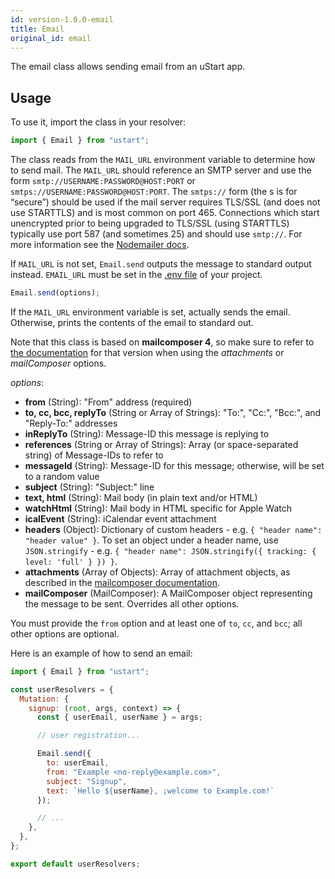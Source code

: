 ```yaml
---
id: version-1.0.0-email
title: Email
original_id: email
---
```


The email class allows sending email from an uStart app.

## Usage

To use it, import the class in your resolver:

```javascript
import { Email } from "ustart";
```

The class reads from the `MAIL_URL` environment variable to determine how to send mail. The `MAIL_URL` should reference an SMTP server and use the form `smtp://USERNAME:PASSWORD@HOST:PORT` or `smtps://USERNAME:PASSWORD@HOST:PORT`. The `smtps://` form (the s is for “secure”) should be used if the mail server requires TLS/SSL (and does not use STARTTLS) and is most common on port 465. Connections which start unencrypted prior to being upgraded to TLS/SSL (using STARTTLS) typically use port 587 (and sometimes 25) and should use `smtp://`. For more information see the [Nodemailer docs](https://nodemailer.com).

If `MAIL_URL` is not set, `Email.send` outputs the message to standard output instead. `EMAIL_URL` must be set in the [.env file](project-structure.md#env) of your project.

```javascript
Email.send(options);
```

If the `MAIL_URL` environment variable is set, actually sends the email. Otherwise, prints the contents of the email to standard out.

Note that this class is based on **mailcomposer 4**, so make sure to refer to [the documentation](https://github.com/nodemailer/mailcomposer/blob/v4.0.1/README.md) for that version when using the *attachments* or *mailComposer* options.

*options*:
* **from** (String): "From" address (required)
* **to, cc, bcc, replyTo** (String or Array of Strings): "To:", "Cc:", "Bcc:", and "Reply-To:" addresses
* **inReplyTo** (String): Message-ID this message is replying to
* **references** (String or Array of Strings): Array (or space-separated string) of Message-IDs to refer to
* **messageId** (String): Message-ID for this message; otherwise, will be set to a random value
* **subject** (String): "Subject:" line
* **text, html** (String): Mail body (in plain text and/or HTML)
* **watchHtml** (String): Mail body in HTML specific for Apple Watch
* **icalEvent** (String): iCalendar event attachment
* **headers** (Object): Dictionary of custom headers - e.g. `{ "header name": "header value" }`. To set an object under a header name, use `JSON.stringify` - e.g. `{ "header name": JSON.stringify({ tracking: { level: 'full' } }) }`.
* **attachments** (Array of Objects): Array of attachment objects, as described in the [mailcomposer documentation](https://github.com/nodemailer/mailcomposer/blob/v4.0.1/README.md#attachments).
* **mailComposer** (MailComposer): A MailComposer object representing the message to be sent. Overrides all other options.

You must provide the `from` option and at least one of `to`, `cc`, and `bcc`; all other options are optional.

Here is an example of how to send an email:

```javascript
import { Email } from "ustart";

const userResolvers = {
  Mutation: {
    signup: (root, args, context) => {
      const { userEmail, userName } = args;

      // user registration...

      Email.send({
        to: userEmail,
        from: "Example <no-reply@example.com>",
        subject: "Signup",
        text: `Hello ${userName}, ¡welcome to Example.com!`
      });

      // ...
    },
  },
};

export default userResolvers;

```

